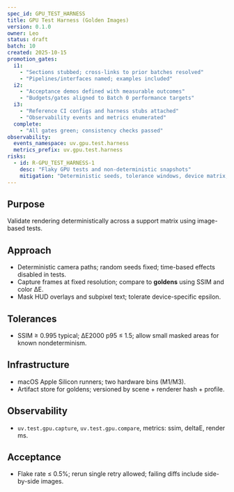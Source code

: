 ```yaml
---
spec_id: GPU_TEST_HARNESS
title: GPU Test Harness (Golden Images)
version: 0.1.0
owner: Leo
status: draft
batch: 10
created: 2025-10-15
promotion_gates:
  i1:
    - "Sections stubbed; cross-links to prior batches resolved"
    - "Pipelines/interfaces named; examples included"
  i2:
    - "Acceptance demos defined with measurable outcomes"
    - "Budgets/gates aligned to Batch 0 performance targets"
  i3:
    - "Reference CI configs and harness stubs attached"
    - "Observability events and metrics enumerated"
  complete:
    - "All gates green; consistency checks passed"
observability:
  events_namespace: uv.gpu.test.harness
  metrics_prefix: uv.gpu.test.harness
risks:
  - id: R-GPU_TEST_HARNESS-1
    desc: "Flaky GPU tests and non-deterministic snapshots"
    mitigation: "Deterministic seeds, tolerance windows, device matrix, retries"
---
```


## Purpose
Validate rendering deterministically across a support matrix using image-based tests.

## Approach
- Deterministic camera paths; random seeds fixed; time-based effects disabled in tests.
- Capture frames at fixed resolution; compare to **goldens** using SSIM and color ΔE.
- Mask HUD overlays and subpixel text; tolerate device-specific epsilon.

## Tolerances
- SSIM ≥ 0.995 typical; ΔE2000 p95 ≤ 1.5; allow small masked areas for known nondeterminism.

## Infrastructure
- macOS Apple Silicon runners; two hardware bins (M1/M3).
- Artifact store for goldens; versioned by scene + renderer hash + profile.

## Observability
- `uv.test.gpu.capture`, `uv.test.gpu.compare`, metrics: ssim, deltaE, render ms.

## Acceptance
- Flake rate ≤ 0.5%; rerun single retry allowed; failing diffs include side-by-side images.
